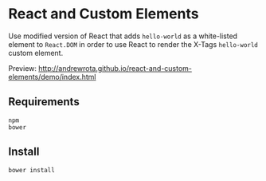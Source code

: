 # React and Custom Elements

Use modified version of React that adds `hello-world` as a white-listed element to `React.DOM` in order to use React to render the X-Tags `hello-world` custom element.

Preview: http://andrewrota.github.io/react-and-custom-elements/demo/index.html

## Requirements

    npm
    bower

## Install

    bower install
